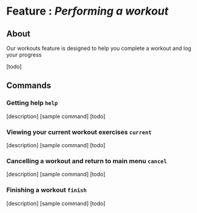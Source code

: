 # Feature : *Performing a workout*

## About

Our workouts feature is designed to help you complete a workout and log your progress

[todo]

## Commands

### Getting help ```help```

[description]
[sample command]
[todo]

### Viewing your current workout exercises ```current```

[description]
[sample command]
[todo]

### Cancelling a workout and return to main menu ```cancel```

[description]
[sample command]
[todo]

### Finishing a workout ```finish```

[description]
[sample command]
[todo]
